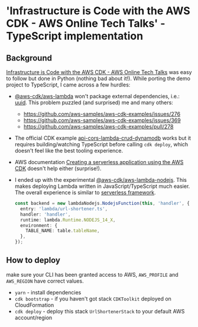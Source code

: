 # 'Infrastructure is Code with the AWS CDK - AWS Online Tech Talks' - TypeScript implementation

## Background

[Infrastructure is Code with the AWS CDK - AWS Online Tech Talks](https://www.youtube.com/watch?v=ZWCvNFUN-sU) was easy to follow but done in Python (nothing bad about it!). While porting the demo project to TypeScript, I came across a few hurdles:

- [@aws-cdk/aws-lambda](https://docs.aws.amazon.com/cdk/api/latest/docs/aws-lambda-readme.html) won't package external dependencies, i.e.: [uuid](https://www.npmjs.com/package/uuid). This problem puzzled (and surprised) me and many others:

  - <https://github.com/aws-samples/aws-cdk-examples/issues/276>
  - <https://github.com/aws-samples/aws-cdk-examples/issues/369>
  - <https://github.com/aws-samples/aws-cdk-examples/pull/278>

- The official CDK example [api-cors-lambda-crud-dynamodb](https://github.com/aws-samples/aws-cdk-examples/tree/master/typescript/api-cors-lambda-crud-dynamodb) works but it requires building/watching TypeScript before calling `cdk deploy`, which doesn't feel like the best tooling experience.

- AWS documentation [Creating a serverless application using the AWS CDK](https://docs.aws.amazon.com/cdk/latest/guide/serverless_example.html) doesn't help either (surprise!).

- I ended up with the experimental [@aws-cdk/aws-lambda-nodejs](https://docs.aws.amazon.com/cdk/api/latest/docs/aws-lambda-nodejs-readme.html). This makes deploying Lambda written in JavaScript/TypeScript much easier. The overall experience is similar to [serverless framework](https://serverless.com/).

  ```typescript
  const backend = new lambdaNodejs.NodejsFunction(this, 'handler', {
    entry: 'lambda/url-shortener.ts',
    handler: 'handler',
    runtime: lambda.Runtime.NODEJS_14_X,
    environment: {
      TABLE_NAME: table.tableName,
    },
  });
  ```

## How to deploy

make sure your CLI has been granted access to AWS, `AWS_PROFILE` and `AWS_REGION` have correct values.

- `yarn`          - install dependencies
- `cdk bootstrap` - if you haven't got stack `CDKToolkit` deployed on CloudFormation
- `cdk deploy`    - deploy this stack `UrlShortenerStack` to your default AWS account/region
